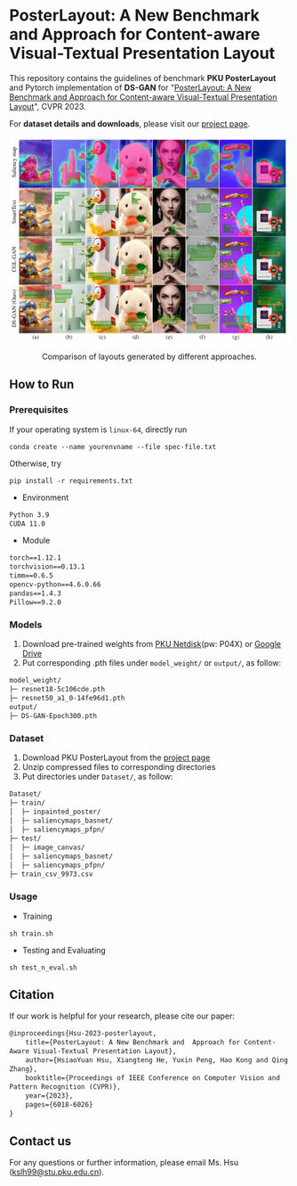# PosterLayout: A New Benchmark and Approach for Content-aware Visual-Textual Presentation Layout

This repository contains the guidelines of benchmark **PKU PosterLayout** and Pytorch implementation of **DS-GAN** for "[PosterLayout: A New Benchmark and Approach for Content-aware Visual-Textual Presentation Layout](https://openaccess.thecvf.com/content/CVPR2023/html/Hsu_PosterLayout_A_New_Benchmark_and_Approach_for_Content-Aware_Visual-Textual_Presentation_CVPR_2023_paper.html)", CVPR 2023.

For **dataset details and downloads**, please visit our [project page](http://39.108.48.32/mipl/PosterLayout/).

<img src="/comparisons_vis.png" alt="comparisons_vis">
<p align="center">Comparison of layouts generated by different approaches.</p>

## How to Run
### Prerequisites

If your operating system is ```linux-64```, directly run
```
conda create --name yourenvname --file spec-file.txt
```

Otherwise, try
```
pip install -r requirements.txt
```
- Environment
```
Python 3.9
CUDA 11.0
```
- Module
```
torch==1.12.1
torchvision==0.13.1
timm==0.6.5
opencv-python==4.6.0.66
pandas==1.4.3
Pillow==9.2.0
```

### Models
1. Download pre-trained weights from [PKU Netdisk](https://disk.pku.edu.cn/link/AACEAA435D05BC4279BB30A48A01E0695D)(pw: P04X) or [Google Drive](https://drive.google.com/drive/folders/1UYJ34BhqgYztfh5n5A4GU4nqgboPtoWS?usp=sharing)
2. Put corresponding .pth files under ```model_weight/``` or ```output/```, as follow:
```
model_weight/
├─ resnet18-5c106cde.pth
├─ resnet50_a1_0-14fe96d1.pth
output/
├─ DS-GAN-Epoch300.pth
```

### Dataset
1. Download PKU PosterLayout from the [project page](http://39.108.48.32/mipl/PosterLayout/)
2. Unzip compressed files to corresponding directories
3. Put directories under ```Dataset/```, as follow:
```
Dataset/
├─ train/
│  ├─ inpainted_poster/
│  ├─ saliencymaps_basnet/
│  ├─ saliencymaps_pfpn/
├─ test/
│  ├─ image_canvas/
│  ├─ saliencymaps_basnet/
│  ├─ saliencymaps_pfpn/
├─ train_csv_9973.csv
```

### Usage
- Training
```
sh train.sh
```

- Testing and Evaluating
```
sh test_n_eval.sh
```

## Citation
If our work is helpful for your research, please cite our paper:
```
@inproceedings{Hsu-2023-posterlayout,
    title={PosterLayout: A New Benchmark and  Approach for Content-Aware Visual-Textual Presentation Layout},
    author={HsiaoYuan Hsu, Xiangteng He, Yuxin Peng, Hao Kong and Qing Zhang},
    booktitle={Proceedings of IEEE Conference on Computer Vision and Pattern Recognition (CVPR)},
    year={2023},
    pages={6018-6026}
}
```

## Contact us
For any questions or further information, please email Ms. Hsu (kslh99@stu.pku.edu.cn).
